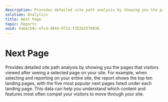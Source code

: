 ```yaml
---
description: Provides detailed site path analysis by showing you the pages that visitors viewed after seeing a selected page on your site. For example, when selecting and reporting on your entire site, the report shows the top ten landing pages, with the five most popular next pages listed under each landing page. This data can help you understand which content and features most often compel your visitors to move through your site.
solution: Analytics
title: Next Page
topic: Reports
uuid: 4abecb9c-efc4-4844-9712-f352b2570936
---
```


# Next Page

Provides detailed site path analysis by showing you the pages that visitors viewed after seeing a selected page on your site. For example, when selecting and reporting on your entire site, the report shows the top ten landing pages, with the five most popular next pages listed under each landing page. This data can help you understand which content and features most often compel your visitors to move through your site.

